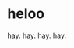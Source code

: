 <!--
title: hello new
tags: a, b, c
publishStatus: draft
license: cc-40-by-nd
notifyFollowers: true
-->

# heloo

hay.
hay.
hay.
hay.